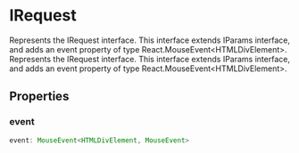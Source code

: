 # IRequest

Represents the IRequest interface.
This interface extends IParams interface, and adds an event property of type React.MouseEvent&lt;HTMLDivElement&gt;.
Represents the IRequest interface.
This interface extends IParams interface, and adds an event property of type React.MouseEvent&lt;HTMLDivElement&gt;.

## Properties

### event

```ts
event: MouseEvent<HTMLDivElement, MouseEvent>
```
